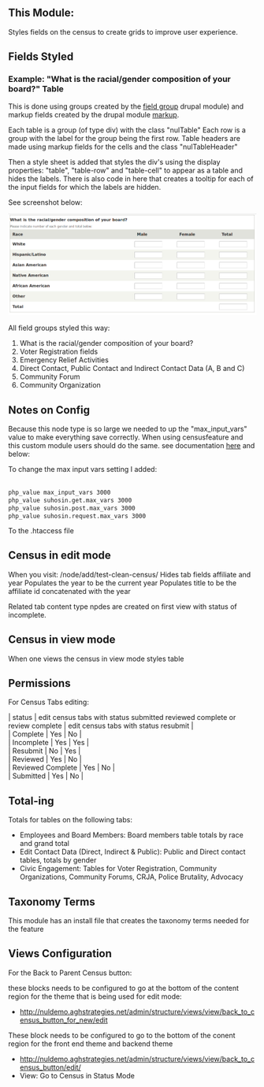 This Module:
-----------

Styles fields on the census to create grids to improve user experience.

## Fields Styled

### Example: "What is the racial/gender composition of your board?" Table

This is done using groups created by the [field group](https://www.drupal.org/project/field_group) drupal module) and markup fields created by the drupal module [markup](https://www.drupal.org/project/markup).

Each table is a group (of type div) with the class "nulTable"
Each row is a group with the label for the group being the first row.
Table headers are made using markup fields for the cells and the class "nulTableHeader"

Then a style sheet is added that styles the div's using the display properties: "table", "table-row" and "table-cell" to appear as a table and hides the labels. There is also code in here that creates a tooltip for each of the input fields for which the labels are hidden.

See screenshot below:

![Screenshot of board composition table](img/boardCompositionTable.png)


All field groups styled this way:

1. What is the racial/gender composition of your board?
2. Voter Registration fields
3. Emergency Relief Activities
4. Direct Contact, Public Contact and Indirect Contact Data (A, B and C)
5. Community Forum
6. Community Organization

## Notes on Config

Because this node type is so large we needed to up the "max_input_vars" value to make everything save correctly. When using censusfeature and this custom module users should do the same. see documentation [here](https://stackoverflow.com/questions/9973555/setting-max-input-vars-php-ini-directive-using-ini-set) and below:

To change the max input vars setting I added:

```

php_value max_input_vars 3000
php_value suhosin.get.max_vars 3000
php_value suhosin.post.max_vars 3000
php_value suhosin.request.max_vars 3000

```

To the .htaccess file

## Census in edit mode

When you visit: <url>/node/add/test-clean-census/<affiliateId>
Hides tab fields affiliate and year
Populates the year to be the current year
Populates title to be the affiliate id concatenated with the year

Related tab content type npdes are created on first view with status of incomplete.

## Census in view mode

When one views the census in view mode styles table

## Permissions
For Census Tabs editing:

| status            | edit census tabs with status submitted reviewed complete or review complete | edit census tabs with status resubmit |  
| Complete          | Yes                                                                         | No                                    |  
| Incomplete        | Yes                                                                         | Yes                                   |  
| Resubmit          | No                                                                          | Yes                                   |  
| Reviewed          | Yes                                                                         | No                                    |  
| Reviewed Complete | Yes                                                                         | No                                    |  
| Submitted         | Yes                                                                         | No                                    |  

## Total-ing

Totals for tables on the following tabs:

 + Employees and Board Members: Board members table totals by race and grand total
 + Edit Contact Data (Direct, Indirect & Public): Public and Direct contact tables, totals by gender
 + Civic Engagement: Tables for Voter Registration, Community Organizations, Community Forums, CRJA, Police Brutality, Advocacy


## Taxonomy Terms

This module has an install file that creates the taxonomy terms needed for the feature

## Views Configuration

For the Back to Parent Census button:

these blocks needs to be configured to go at the bottom of the content region for the theme that is being used for edit mode:

+ http://nuldemo.aghstrategies.net/admin/structure/views/view/back_to_census_button_for_new/edit

These block needs to be configured to go to the bottom of the conent region for the front end theme and backend theme

+ http://nuldemo.aghstrategies.net/admin/structure/views/view/back_to_census_button/edit/
+ View: Go to Census in Status Mode
